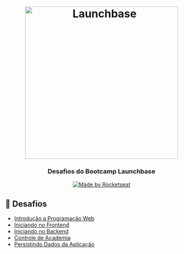 <h1 align="center">
    <img alt="Launchbase" src="https://storage.googleapis.com/golden-wind/bootcamp-launchbase/logo.png" width="400px" />
</h1>

<h3 align="center">
  Desafios do Bootcamp Launchbase
</h3>

<p align="center">

  <a href="https://rocketseat.com.br">
    <img alt="Made by Rocketseat" src="https://img.shields.io/badge/made%20by-Rocketseat-%23F8952D">
  </a>
</p>

## :rocket:   Desafios

- [Introdução a Programação Web](https://github.com/Brendler17/LaunchBase/tree/master/1-introducao-programacao-web)
- [Iniciando no Frontend](https://github.com/Brendler17/LaunchBase/tree/master/2-iniciando-frontend)
- [Iniciando no Backend](https://github.com/Brendler17/LaunchBase/tree/master/3-iniciando-backend)
- [Controle de Academia](https://github.com/Brendler17/LaunchBase/tree/master/4-controle-academia)
- [Persistindo Dados da Aplicação](https://github.com/Brendler17/LaunchBase/tree/master/5-persistindo-dados-aplicacao)
